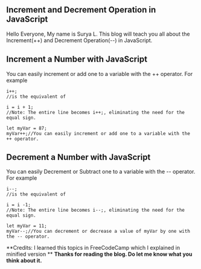 ## Increment and Decrement Operation in JavaScript

Hello Everyone, My name is Surya L. This blog will teach you all about the Increment(++) and Decrement Operation(--) in JavaScript.
## Increment a Number with JavaScript
You can easily increment or add one to a variable with the ++ operator.
For example
```
i++;
//is the equivalent of

i = i + 1;
//Note: The entire line becomes i++;, eliminating the need for the equal sign.

let myVar = 87;
myVar++;//You can easily increment or add one to a variable with the ++ operator.
```
## Decrement a Number with JavaScript
You can easily Decrement or Subtract one to a variable with the -- operator.
For example
```
i--;
//is the equivalent of

i = i -1;
//Note: The entire line becomes i--;, eliminating the need for the equal sign.

let myVar = 11;
myVar--;//You can decrement or decrease a value of myVar by one with the -- operator.

```
**Credits: I learned this topics in FreeCodeCamp which I explained in minified version
**
**Thanks for reading the blog. Do let me know what you think about it.**
